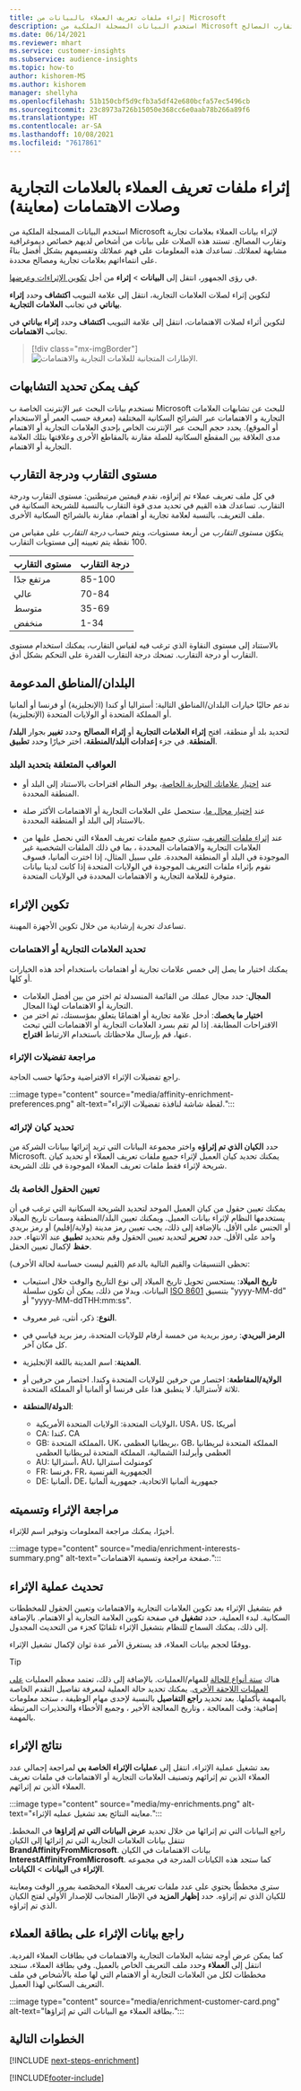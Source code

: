 ```yaml
---
title: إثراء ملفات تعريف العملاء بالبيانات من Microsoft
description: استخدم البيانات المسجلة الملكية من Microsoft لإثراء بيانات العملاء بعلامات تجارية وتقارب المصالح.
ms.date: 06/14/2021
ms.reviewer: mhart
ms.service: customer-insights
ms.subservice: audience-insights
ms.topic: how-to
author: kishorem-MS
ms.author: kishorem
manager: shellyha
ms.openlocfilehash: 51b150cbf5d9cfb3a5df42e680bcfa57ec5496cb
ms.sourcegitcommit: 23c8973a726b15050e368cc6e0aab78b266a89f6
ms.translationtype: HT
ms.contentlocale: ar-SA
ms.lasthandoff: 10/08/2021
ms.locfileid: "7617861"
---
```

# <a name="enrich-customer-profiles-with-brand-and-interest-affinities-preview"></a>إثراء ملفات تعريف العملاء بالعلامات التجارية وصلات الاهتمامات (معاينة)

استخدم البيانات المسجلة الملكية من Microsoft لإثراء بيانات العملاء بعلامات تجارية وتقارب المصالح. تستند هذه الصلات على بيانات من أشخاص لديهم خصائص ديموغرافية مشابهة لعملائك. تساعدك هذه المعلومات على فهم عملائك وتقسيمهم بشكل أفضل بناءً على انتماءاتهم بعلامات تجارية ومصالح محددة.

في رؤى الجمهور، انتقل إلى **البيانات** > **إثراء** من أجل [تكوين الإثراءات وعرضها](enrichment-hub.md).

لتكوين إثراء لصلات العلامات التجارية، انتقل إلى علامة التبويب **اكتشاف** وحدد **إثراء بياناتي** في تجانب **العلامات التجارية**.

لتكوين أثراء لصلات الاهتمامات، انتقل إلى علامة التبويب **اكتشاف** وحدد **إثراء بياناتي** في تجانب **الاهتمامات**.

   > [!div class="mx-imgBorder"]
   > ![الإطارات المتجانبة للعلامات التجارية والاهتمامات.](media/BrandsInterest-tile-Hub.png "الإطارات المتجانبة للعلامات التجارية والمصالح")

## <a name="how-we-determine-affinities"></a>كيف يمكن تحديد التشابهات

نستخدم بيانات البحث عبر الإنترنت الخاصة ب Microsoft للبحث عن تشابهات العلامات التجارية و الاهتمامات عبر الشرائح السكانية المختلفة (معرفة حسب العمر أو الاستخدام أو الموقع). يحدد حجم البحث عبر الإنترنت الخاص بإحدي العلامات التجارية أو الاهتمام مدى العلاقة بين المقطع السكانية للصلة مقارنة بالمقاطع الأخرى وعلاقتها بتلك العلامة التجارية أو الاهتمام.

## <a name="affinity-level-and-score"></a>مستوى التقارب ودرجة التقارب

في كل ملف تعريف عملاء تم إثراؤه، نقدم قيمتين مرتبطتين: مستوى التقارب ودرجة التقارب. تساعدك هذه القيم في تحديد مدى قوة التقارب بالنسبة للشريحة السكانية في ملف التعريف، بالنسبة لعلامة تجارية أو اهتمام، مقارنة بالشرائح السكانية الأخرى.

يتكوّن *مستوى التقارب* من أربعة مستويات، ويتم حساب *درجة التقارب* على مقياس من 100 نقطة يتم تعيينه إلى مستويات التقارب.


|مستوى التقارب |درجة التقارب  |
|---------|---------|
|مرتفع جدًا     | 85-100       |
|عالي     | 70-84        |
|متوسط      | 35-69        |
|منخفض     | 1-34        |

بالاستناد إلى مستوى النقاوة الذي ترغب فيه لقياس التقارب، يمكنك استخدام مستوى التقارب أو درجة التقارب. تمنحك درجة التقارب القدرة على التحكم بشكل أدق.

## <a name="supported-countriesregions"></a>البلدان/المناطق المدعومة

ندعم حاليًا خيارات البلدان/المناطق التالية: أستراليا أو كندا (الإنجليزية) أو فرنسا أو ألمانيا أو المملكة المتحدة أو الولايات المتحدة (الإنجليزية).

لتحديد بلد أو منطقة، افتح **إثراء العلامات التجارية** أو **إثراء المصالح** وحدد **تغيير** بجوار **البلد/المنطقة**. في جزء **إعدادات البلد/المنطقة**، اختر خيارًا وحدد **تطبيق**.

### <a name="implications-related-to-country-selection"></a>العواقب المتعلقة بتحديد البلد

- عند [اختيار علاماتك التجارية الخاصة](#define-your-brands-or-interests)، يوفر النظام اقتراحات بالاستناد إلى البلد أو المنطقة المحددة.

- عند [اختيار مجال ما](#define-your-brands-or-interests)، ستحصل على العلامات التجارية أو الاهتمامات الأكثر صلة بالاستناد إلى البلد أو المنطقة المحددة.‬

- عند [إثراء ملفات التعريف](#refresh-enrichment)، سنثري جميع ملفات تعريف العملاء التي نحصل عليها من العلامات التجارية والاهتمامات المحددة ، بما في ذلك الملفات الشخصية غير الموجودة في البلد أو المنطقة المحددة. على سبيل المثال، إذا اخترت ألمانيا، فسوف نقوم بإثراء ملفات التعريف الموجودة في الولايات المتحدة إذا كانت لدينا بيانات متوفرة للعلامة التجارية و الاهتمامات المحددة في الولايات المتحدة.

## <a name="configure-enrichment"></a>تكوين الإثراء

تساعدك تجربة إرشادية من خلال تكوين الأجهزة المهينة. 

### <a name="define-your-brands-or-interests"></a>تحديد العلامات التجارية أو الاهتمامات

يمكنك اختيار ما يصل إلى خمس علامات تجارية أو اهتمامات باستخدام أحد هذه الخيارات أو كلها.

- **المجال**: حدد مجال عملك من القائمة المنسدلة ثم اختر من بين أفضل العلامات التجارية أو الاهتمامات لهذا المجال.
- **اختيار ما يخصك‬**: أدخل علامة تجارية أو اهتمامًا يتعلق بمؤسستك، ثم اختر من الاقتراحات المطابقة. إذا لم تقم بسرد العلامات التجارية أو الاهتمامات التي تبحث عنها، قم بإرسال ملاحظاتك باستخدام الارتباط **اقتراح**.

### <a name="review-enrichment-preferences"></a>مراجعة تفضيلات الإثراء

راجع تفضيلات الإثراء الافتراضية وحدّثها حسب الحاجة.

:::image type="content" source="media/affinity-enrichment-preferences.png" alt-text="لقطة شاشة لنافذة تفضيلات الإثراء.":::

### <a name="select-entity-to-enrich"></a>تحديد كيان لإثرائه

حدد **الكيان الذي تم إثراؤه** واختر مجموعة البيانات التي تريد إثرائها ببيانات الشركة من Microsoft. يمكنك تحديد كيان العميل لإثراء جميع ملفات تعريف العملاء أو تحديد كيان شريحة لإثراء فقط ملفات تعريف العملاء الموجودة في تلك الشريحة.

### <a name="map-your-fields"></a>تعيين الحقول الخاصة بك

يمكنك تعيين حقول من كيان العميل الموحد لتحديد الشريحة السكانية التي ترغب في أن يستخدمها النظام لإثراء بيانات العميل. ويمكنك تعيين البلد/المنطقة وسمات تاريخ الميلاد أو الجنس على الأقل. بالإضافة إلى ذلك، يجب تعيين رمز مدينة (ولاية/إقليم) أو رمز بريدي واحد على الأقل. حدد **تحرير** لتحديد تعيين الحقول وقم بتحديد **تطبيق** عند الانتهاء. حدد **حفظ** لإكمال تعيين الحقل.

تحظى التنسيقات والقيم التالية بالدعم (القيم ليست حساسة لحالة الأحرف):

- **تاريخ الميلاد**: يستحسن تحويل تاريخ الميلاد إلى نوع التاريخ والوقت خلال ‏‫استيعاب البيانات‬. وبدلا من ذلك، يمكن أن تكون سلسلة [ISO 8601](https://www.iso.org/iso-8601-date-and-time-format.html) بتنسيق "yyyy-MM-dd" أو "yyyy-MM-ddTHH:mm:ss".
- **النوع**: ذكر، أنثى، غير معروف.
- **الرمز البريدي**: رموز بريدية من خمسة أرقام للولايات المتحدة، رمز بريد قياسي في كل مكان آخر.
- **المدينة**: اسم المدينة باللغة الإنجليزية.
- **الولاية/المقاطعة**: اختصار من حرفين للولايات المتحدة وكندا. اختصار من حرفين أو ثلاثة لأستراليا. لا ينطبق هذا على فرنسا أو ألمانيا أو المملكة المتحدة.
- **الدولة/المنطقة**:

  - الولايات المتحدة: الولايات المتحدة الأمريكية، USA، US، أمريكا
  - CA: كندا، CA
  - GB: المملكة المتحدة، UK، بريطانيا العظمى، GB، المملكة المتحدة لبريطانيا العظمى وأيرلندا الشمالية، المملكة المتحدة لبريطانيا العظمى
  - AU: أستراليا، AU، كومنولث أستراليا
  - FR: فرنسا، FR، الجمهورية الفرنسية
  - DE: ألمانيا، DE، جمهورية ألمانيا الاتحادية، جمهورية ألمانيا

## <a name="review-and-name-the-enrichment"></a>مراجعة الإثراء وتسميته

أخيرًا، يمكنك مراجعة المعلومات وتوفير اسم للإثراء.

:::image type="content" source="media/enrichment-interests-summary.png" alt-text="صفحة مراجعة وتسمية الاهتمامات.":::

## <a name="refresh-enrichment"></a>تحديث عملية الإثراء

قم بتشغيل الإثراء بعد تكوين العلامات التجارية والاهتمامات وتعيين الحقول للمخططات السكانية. لبدء العملية، حدد **تشغيل** في صفحة تكوين العلامة التجارية أو الاهتمام. بالإضافة إلى ذلك، يمكنك السماح للنظام بتشغيل الإثراء تلقائيًا كجزء من التحديث المجدول.

ووفقًا لحجم بيانات العملاء، قد يستغرق الأمر عدة ثوان لإكمال تشغيل الإثراء.

> [!TIP]
> هناك [ستة أنواع للحالة](system.md#status-types) للمهام/العمليات. بالإضافة إلى ذلك، تعتمد معظم العمليات [على العمليات اللاحقة الأخرى](system.md#refresh-policies). يمكنك تحديد حالة العملية لمعرفة تفاصيل التقدم الخاصة بالمهمة بأكملها. بعد تحديد **راجع التفاصيل** بالنسبة لإحدى مهام الوظيفة ، ستجد معلومات إضافية: وقت المعالجة ، وتاريخ المعالجة الأخير ، وجميع الأخطاء والتحذيرات المرتبطة بالمهمة.

## <a name="enrichment-results"></a>نتائج الإثراء

بعد تشغيل عملية الإثراء، انتقل إلى **عمليات الإثراء الخاصة بي** لمراجعة إجمالي عدد العملاء الذين تم إثرائهم وتصنيف العلامات التجارية أو الاهتمامات في ملفات تعريف العملاء الذين تم إثرائهم.

:::image type="content" source="media/my-enrichments.png" alt-text="معاينه النتائج بعد تشغيل عمليه الإثراء.":::

راجع البيانات التي تم إثرائها من خلال تحديد **عرض البيانات التي تم إثراؤها‬** في المخطط. تنتقل بيانات العلامات التجارية التي تم إثرائها إلى الكيان **BrandAffinityFromMicrosoft**. بيانات الاهتمامات في الكيان **InterestAffinityFromMicrosoft**. كما ستجد هذه الكيانات المدرجة في مجموعه **الإثراء**  في **البيانات** > **الكيانات**.

سترى مخططًا يحتوي على عدد ملفات تعريف العملاء المخصّصة بمرور الوقت ومعاينة للكيان الذي تم إثراؤه. حدد **إظهار المزيد** في الإطار المتجانب للإصدار الأولي لفتح الكيان الذي تم إثراؤه.

## <a name="see-enrichment-data-on-the-customer-card"></a>راجع بيانات الإثراء على بطاقة العملاء

كما يمكن عرض أوجه تشابه العلامات التجارية والاهتمامات في بطاقات العملاء الفردية. انتقل إلى **العملاء** وحدد ملف التعريف الخاص بالعميل. وفي بطاقة العملاء، ستجد مخططات لكل من العلامات التجارية أو الاهتمام التي لها صلة بالأشخاص في ملف التعريف السكاني لهذا العميل.

:::image type="content" source="media/enrichment-customer-card.png" alt-text="بطاقة العملاء مع البيانات التي تم إثراؤها.":::

## <a name="next-steps"></a>الخطوات التالية

[!INCLUDE [next-steps-enrichment](../includes/next-steps-enrichment.md)]


[!INCLUDE[footer-include](../includes/footer-banner.md)]
